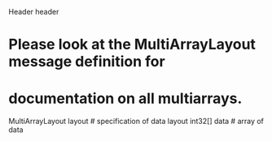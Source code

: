 Header header

# Please look at the MultiArrayLayout message definition for
# documentation on all multiarrays.

MultiArrayLayout  layout        # specification of data layout
int32[]           data          # array of data